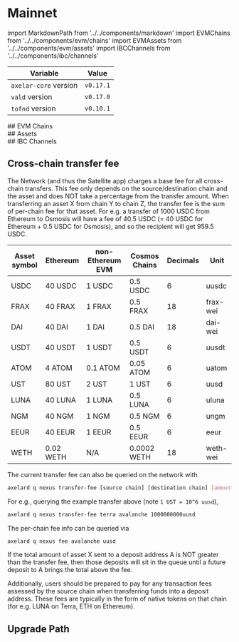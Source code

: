 # Mainnet

import MarkdownPath from '../../components/markdown'
import EVMChains from '../../components/evm/chains'
import EVMAssets from '../../components/evm/assets'
import IBCChannels from '../../components/ibc/channels'

| Variable              | Value     |
| --------------------- | --------- |
| `axelar-core` version | `v0.17.1` |
| `vald` version        | `v0.17.0` |
| `tofnd` version       | `v0.10.1`  |

<div className="space-y-1 mt-4">
  ## EVM Chains
  <EVMChains environment="mainnet" />
</div>

<div className="space-y-1 mt-4">
  ## Assets
  <EVMAssets environment="mainnet" />
</div>

<div className="space-y-1 mt-4">
  ## IBC Channels
  <IBCChannels environment="mainnet" />
</div>

## Cross-chain transfer fee

The Network (and thus the Satellite app) charges a base fee for all cross-chain transfers.
This fee only depends on the source/destination chain and the asset and does NOT take a percentage from the transfer amount.
When transferring an asset X from chain Y to chain Z, the transfer fee is the sum of per-chain fee for that asset.
For e.g. a transfer of 1000 USDC from Ethereum to Osmosis will have a fee of 40.5 USDC (= 40 USDC for Ethereum + 0.5 USDC for Osmosis),
and so the recipient will get 959.5 USDC.

| Asset symbol | Ethereum  | non-Ethereum EVM | Cosmos Chains | Decimals | Unit     |
| ------------ | --------- | ---------------- | ------------- | -------- | -------- |
| USDC         | 40 USDC   | 1 USDC           | 0.5 USDC      | 6        | uusdc    |
| FRAX         | 40 FRAX   | 1 FRAX           | 0.5 FRAX      | 18       | frax-wei |
| DAI          | 40 DAI    | 1 DAI            | 0.5 DAI       | 18       | dai-wei  |
| USDT         | 40 USDT   | 1 USDT           | 0.5 USDT      | 6        | uusdt    |
| ATOM         | 4 ATOM    | 0.1 ATOM         | 0.05 ATOM     | 6        | uatom    |
| UST          | 80 UST    | 2 UST            | 1 UST         | 6        | uusd     |
| LUNA         | 40 LUNA   | 1 LUNA           | 0.5 LUNA      | 6        | uluna    |
| NGM          | 40 NGM    | 1 NGM            | 0.5 NGM       | 6        | ungm     |
| EEUR         | 40 EEUR   | 1 EEUR           | 0.5 EEUR      | 6        | eeur     |
| WETH         | 0.02 WETH | N/A              | 0.0002 WETH   | 18       | weth-wei |

The current transfer fee can also be queried on the network with

```bash
axelard q nexus transfer-fee [source chain] [destination chain] [amount]
```

For e.g., querying the example transfer above (note `1 UST = 10^6 uusd`),

```bash
axelard q nexus transfer-fee terra avalanche 1000000000uusd
```

The per-chain fee info can be queried via

```bash
axelard q nexus fee avalanche uusd
```

If the total amount of asset X sent to a deposit address A is NOT greater than the transfer fee,
then those deposits will sit in the queue until a future deposit to A brings the total above the fee.

Additionally, users should be prepared to pay for any transaction fees assessed by the source chain when transferring funds into a deposit address.
These fees are typically in the form of native tokens on that chain (for e.g. LUNA on Terra, ETH on Ethereum).

## Upgrade Path

<MarkdownPath src="/md/mainnet/upgrade-path.md" />
